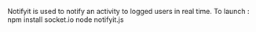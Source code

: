 Notifyit is used to notify an activity to logged users in real time.
To launch :
npm install socket.io
node notifyit.js